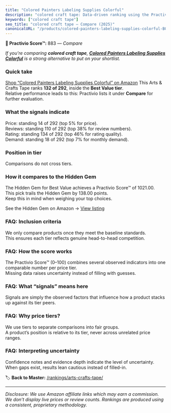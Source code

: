 ```yaml
---
title: "Colored Painters Labeling Supplies Colorful"
description: "colored craft tape: Data-driven ranking using the Practivio Score™. Positioned by quality, value, demand, findability, momentum."
keywords: ["colored craft tape"]
seo_title: "colored craft tape — Compare (2025)"
canonicalURL: "/products/colored-painters-labeling-supplies-colorful-B0CL9NF75W/"
---
```


**🛒 Practivio Score™:** 883 — _Compare_


*If you're comparing **colored craft tape**, **[Colored Painters Labeling Supplies Colorful](https://www.amazon.com/dp/B0CL9NF75W?tag=practivio-20)** is a strong alternative to put on your shortlist.*
### Quick take
[Shop “Colored Painters Labeling Supplies Colorful” on Amazon](https://www.amazon.com/dp/B0CL9NF75W?tag=practivio-20)
This Arts & Crafts Tape ranks **132 of 292**, inside the **Best Value tier**.  
Relative performance leads to this: Practivio lists it under **Compare** for further evaluation.

### What the signals indicate
Price: standing 14 of 292 (top 5% for price).  
Reviews: standing 110 of 292 (top 38% for review numbers).  
Rating: standing 134 of 292 (top 46% for rating quality).  
Demand: standing 18 of 292 (top 7% for monthly demand).

### Position in tier
Comparisons do not cross tiers.

### How it compares to the Hidden Gem
The Hidden Gem for Best Value achieves a Practivio Score™ of 1021.00.  
This pick trails the Hidden Gem by 138.00 points.  
Keep this in mind when weighing your top choices.  

See the Hidden Gem on Amazon → [View listing](https://www.amazon.com/dp/B0035LXTYU?tag=practivio-20)

### FAQ: Inclusion criteria
We only compare products once they meet the baseline standards.  
This ensures each tier reflects genuine head-to-head competition.

### FAQ: How the score works
The Practivio Score™ (0–100) combines several observed indicators into one comparable number per price tier.  
Missing data raises uncertainty instead of filling with guesses.

### FAQ: What “signals” means here
Signals are simply the observed factors that influence how a product stacks up against its tier peers.

### FAQ: Why price tiers?
We use tiers to separate comparisons into fair groups.  
A product’s position is relative to its tier, never across unrelated price ranges.

### FAQ: Interpreting uncertainty
Confidence notes and evidence depth indicate the level of uncertainty.  
When gaps exist, results lean cautious instead of filled-in.

<!-- Missing template for Compare/CompareWithinPriceClass -->


🏷️ **Back to Master:** [/rankings/arts-crafts-tape/](/rankings/arts-crafts-tape/)

---
_Disclosure: We use Amazon affiliate links which may earn a commission. We don’t display live prices or review counts. Rankings are produced using a consistent, proprietary methodology._
